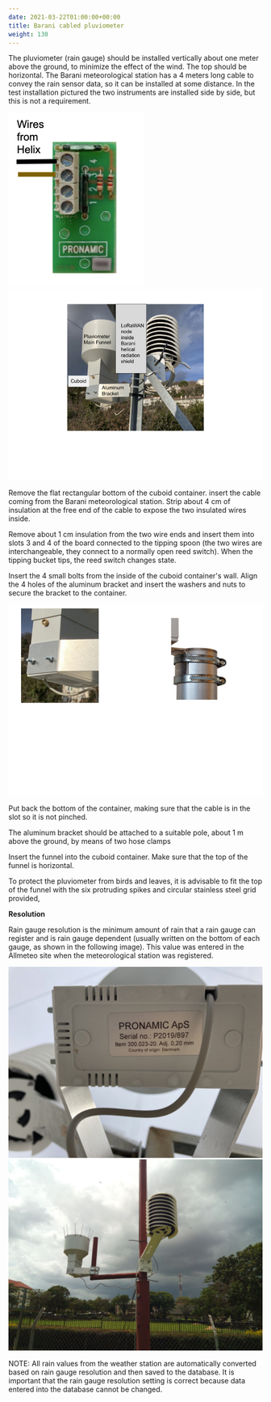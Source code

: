 ```yaml
---
date: 2021-03-22T01:00:00+00:00
title: Barani cabled pluviometer
weight: 130
---
```


The pluviometer (rain gauge) should be installed vertically about one
meter above the ground, to minimize the effect of the wind. The top
should be horizontal. The Barani meteorological station has a 4 meters
long cable to convey the rain sensor data, so it can be installed at
some distance. In the test installation pictured the two instruments are
installed side by side, but this is not a requirement.

![](images/img_barani_cabled_pluviometer_installation/media/image3.png)
![](images/img_barani_cabled_pluviometer_installation/media/image2.png)

Remove the flat rectangular bottom of the cuboid container. insert the
cable coming from the Barani meteorological station. Strip about 4 cm of
insulation at the free end of the cable to expose the two insulated
wires inside.

Remove about 1 cm insulation from the two wire ends and insert them into
slots 3 and 4 of the board connected to the tipping spoon (the two wires
are interchangeable, they connect to a normally open reed switch). When
the tipping bucket tips, the reed switch changes state.

Insert the 4 small bolts from the inside of the cuboid container\'s
wall. Align the 4 holes of the aluminum bracket and insert the washers
and nuts to secure the bracket to the container.

![](images/img_barani_cabled_pluviometer_installation/media/image1.png)

Put back the bottom of the container, making sure that the cable is in
the slot so it is not pinched.

The aluminum bracket should be attached to a suitable pole, about 1 m
above the ground, by means of two hose clamps

Insert the funnel into the cuboid container. Make sure that the top of
the funnel is horizontal.

To protect the pluviometer from birds and leaves, it is advisable to fit
the top of the funnel with the six protruding spikes and circular
stainless steel grid provided,

**Resolution**

Rain gauge resolution is the minimum amount of rain that a rain gauge
can register and is rain gauge dependent (usually written on the bottom
of each gauge, as shown in the following image). This value was entered
in the Allmeteo site when the meteorological station was registered.

![](images/img_barani_cabled_pluviometer_installation/media/image5.png)
![](images/img_barani_cabled_pluviometer_installation/media/image4.png)

NOTE: All rain values from the weather station are automatically
converted based on rain gauge resolution and then saved to the database.
It is important that the rain gauge resolution setting is correct
because data entered into the database cannot be changed.

